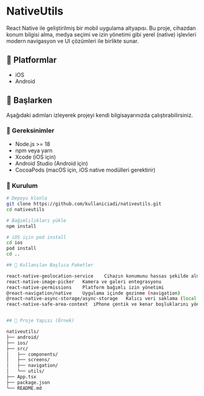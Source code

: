 # NativeUtils

React Native ile geliştirilmiş bir mobil uygulama altyapısı. Bu proje, cihazdan konum bilgisi alma, medya seçimi ve izin yönetimi gibi yerel (native) işlevleri modern navigasyon ve UI çözümleri ile birlikte sunar.

## 📱 Platformlar

- iOS
- Android

## 🚀 Başlarken

Aşağıdaki adımları izleyerek projeyi kendi bilgisayarınızda çalıştırabilirsiniz.

### 🔧 Gereksinimler

- Node.js >= 18
- npm veya yarn
- Xcode (iOS için)
- Android Studio (Android için)
- CocoaPods (macOS için, iOS native modülleri gerektirir)

### 🔨 Kurulum

```bash
# Depoyu klonla
git clone https://github.com/kullaniciadi/nativeutils.git
cd nativeutils

# Bağımlılıkları yükle
npm install

# iOS için pod install
cd ios
pod install
cd ..

## 🧩 Kullanılan Başlıca Paketler

react-native-geolocation-service 	Cihazın konumunu hassas şekilde almak için
react-native-image-picker	Kamera ve galeri entegrasyonu
react-native-permissions	Platform bağımlı izin yönetimi
@react-navigation/native	Uygulama içinde gezinme (navigation)
@react-native-async-storage/async-storage	Kalıcı veri saklama (local storage)
react-native-safe-area-context	iPhone çentik ve kenar boşluklarını yönetme


## 📂 Proje Yapısı (Örnek)

nativeutils/
├── android/
├── ios/
├── src/
│   ├── components/
│   ├── screens/
│   ├── navigation/
│   └── utils/
├── App.tsx
├── package.json
└── README.md